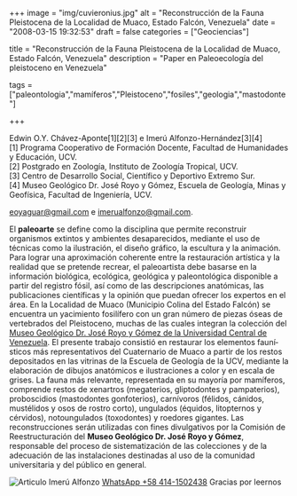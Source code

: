 +++
image = "img/cuvieronius.jpg" 
alt = "Reconstrucción de la Fauna Pleistocena de la Localidad de Muaco, Estado Falcón, Venezuela" 
date = "2008-03-15 19:32:53"
draft = false 
categories = ["Geociencias"]

title = "Reconstrucción de la Fauna Pleistocena de la Localidad de Muaco, Estado Falcón, Venezuela" 
description = "Paper en Paleoecología del pleistoceno en Venezuela" 

tags = ["paleontologia","mamíferos","Pleistoceno","fosiles","geologia","mastodonte"]

+++

Edwin O.Y. Chávez-Aponte[1][2][3] e Imerú Alfonzo-Hernández[3][4]  
[1] Programa Cooperativo de Formación Docente, Facultad de Humanidades y Educación, UCV.  
[2] Postgrado en Zoologí­a, Instituto de Zoologí­a Tropical, UCV.  
[3] Centro de Desarrollo Social, Cientí­fico y Deportivo Extremo Sur.  
[4] Museo Geológico Dr. José Royo y Gómez, Escuela de Geologí­a, Minas y Geofí­sica, Facultad de Ingenierí­a, UCV.  

 eoyaguar@gmail.com e imerualfonzo@gmail.com. 

El **paleoarte** se define como la disciplina que permite reconstruir organismos extintos y ambientes desaparecidos, mediante el uso de técnicas como la ilustración, el diseño gráfico, la escultura y la animación. Para lograr una aproximación coherente entre la restauración artí­stica y la realidad que se pretende recrear, el paleoartista debe basarse en la información biológica, ecológica, geológica y paleontológica disponible a partir del registro fósil, así­ como de las descripciones anatómicas, las publicaciones cientí­ficas y la opinión que puedan ofrecer los expertos en el área. En la Localidad de Muaco (Municipio Colina del Estado Falcón) se encuentra un yacimiento fosilí­fero con un gran número de piezas óseas de vertebrados del Pleistoceno, muchas de las cuales integran la colección del [Museo Geológico Dr. José Royo y Gómez de la Universidad Central de Venezuela](/post/museo-geologico-dr-jose-royo-y-gomez/). El presente trabajo consistió en restaurar los elementos fauní­sticos más representativos del Cuaternario de Muaco a partir de los restos depositados en las vitrinas de la Escuela de Geologí­a de la UCV, mediante la elaboración de dibujos anatómicos e ilustraciones a color y en escala de grises. La fauna más relevante, representada en su mayorí­a por mamí­feros, comprende restos de xenartros (megaterios, gliptodontes y pampaterios), proboscidios (mastodontes gonfoterios), carní­voros (félidos, cánidos, mustélidos y osos de rostro corto), ungulados (équidos, litopternos y cérvidos), notoungulados (toxodontes) y roedores gigantes. Las reconstrucciones serán utilizadas con fines divulgativos por la Comisión de Reestructuración del **Museo Geológico Dr. José Royo y Gómez**, responsable del proceso de sistematización de las colecciones y de la adecuación de las instalaciones destinadas al uso de la comunidad universitaria y del público en general.

![Articulo](/img/paleoarte.jpg "paper")
Imerú Alfonzo [WhatsApp +58 414-1502438](https://wa.me/584141502438)
Gracias por leernos
